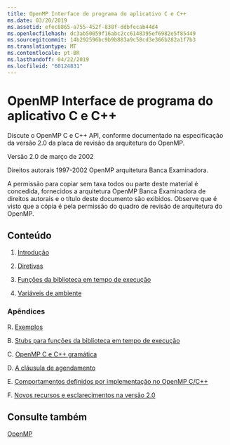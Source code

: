 ```yaml
---
title: OpenMP Interface de programa do aplicativo C e C++
ms.date: 03/20/2019
ms.assetid: efec8865-a755-452f-838f-ddbfecab44d4
ms.openlocfilehash: dc3ab50059f16abc2cc6148395ef6982e5f85449
ms.sourcegitcommit: 14b292596bc9b9b883a9c58cd3e366b282a1f7b3
ms.translationtype: MT
ms.contentlocale: pt-BR
ms.lasthandoff: 04/22/2019
ms.locfileid: "60124831"
---
```

# <a name="openmp-c-and-c-application-program-interface"></a>OpenMP Interface de programa do aplicativo C e C++

Discute o OpenMP C e C++ API, conforme documentado na especificação da versão 2.0 da placa de revisão da arquitetura do OpenMP.

Versão 2.0 de março de 2002

Direitos autorais 1997-2002 OpenMP arquitetura Banca Examinadora.

A permissão para copiar sem taxa todos ou parte deste material é concedida, fornecidos a arquitetura OpenMP Banca Examinadora de direitos autorais e o título deste documento são exibidos. Observe que é visto que a cópia é pela permissão do quadro de revisão de arquitetura do OpenMP.

## <a name="contents"></a>Conteúdo

1. [Introdução](1-introduction.md)

1. [Diretivas](2-directives.md)

1. [Funções da biblioteca em tempo de execução](3-run-time-library-functions.md)

1. [Variáveis de ambiente](4-environment-variables.md)

### <a name="appendices"></a>Apêndices

R. [Exemplos](a-examples.md)

B. [Stubs para funções da biblioteca em tempo de execução](b-stubs-for-run-time-library-functions.md)

C. [OpenMP C e C++ gramática](c-openmp-c-and-cpp-grammar.md)

D. [A cláusula de agendamento](d-using-the-schedule-clause.md)

E. [Comportamentos definidos por implementação no OpenMP C/C++](e-implementation-defined-behaviors-in-openmp-c-cpp.md)

F. [Novos recursos e esclarecimentos na versão 2.0](f-new-features-and-clarifications-in-version-2-0.md)

## <a name="see-also"></a>Consulte também

[OpenMP](../../parallel/openmp/openmp-in-visual-cpp.md)<br/>
